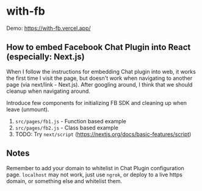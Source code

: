 # with-fb

Demo: https://with-fb.vercel.app/

## How to embed Facebook Chat Plugin into React (especially: Next.js)

When I follow the instructions for embedding Chat plugin into web, it works the first time I visit the page, but doesn't work when navigating to another page (via next/link - Next.js). After googling around, I think that we should cleanup when navigating around.

Introduce few components for initializing FB SDK and cleaning up when leave (unmount).

1. `src/pages/fb1.js` - Function based example
2. `src/pages/fb2.js` - Class based example
3. TODO: Try `next/script` (https://nextjs.org/docs/basic-features/script)

## Notes

Remember to add your domain to whitelist in Chat Plugin configuration page. `localhost` may not work, just use `ngrok`, or deploy to a live https domain, or something else and whitelist them.